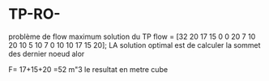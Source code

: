 # TP-RO-
problème de flow maximum
solution du TP flow = [32 20 17 15 0 0 20 7 10 20 10 5 10 7 0 10 10 17 15 20];
LA  solution optimal est de calculer la sommet des dernier noeud alor 

F= 17+15+20 =52 m"3 le resultat en  metre cube
